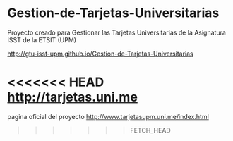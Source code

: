 Gestion-de-Tarjetas-Universitarias
==================================

Proyecto creado para Gestionar las Tarjetas Universitarias de la Asignatura ISST de la ETSIT (UPM)

http://gtu-isst-upm.github.io/Gestion-de-Tarjetas-Universitarias

<<<<<<< HEAD
http://tarjetas.uni.me
=======
pagina oficial del proyecto
http://www.tarjetasupm.uni.me/index.html
>>>>>>> FETCH_HEAD
